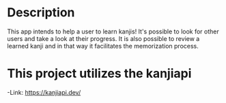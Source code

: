 # Description
This app intends to help a user to learn kanjis! It's possible to look for other users and take a look at their progress. It is also possible to review a learned kanji and in that way it facilitates the memorization process.

# This project utilizes the kanjiapi
-Link: https://kanjiapi.dev/
